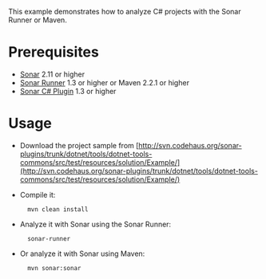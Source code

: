This example demonstrates how to analyze C# projects with the Sonar Runner or Maven.

Prerequisites
=============
* [Sonar](http://www.sonarsource.org/downloads/) 2.11 or higher
* [Sonar Runner](http://docs.codehaus.org/display/SONAR/Installing+and+Configuring+Sonar+Runner) 1.3 or higher or Maven 2.2.1 or higher
* [Sonar C# Plugin](http://docs.codehaus.org/display/SONAR/C-Sharp+Plugins+Ecosystem) 1.3 or higher

Usage
=====
* Download the project sample from [http://svn.codehaus.org/sonar-plugins/trunk/dotnet/tools/dotnet-tools-commons/src/test/resources/solution/Example/](http://svn.codehaus.org/sonar-plugins/trunk/dotnet/tools/dotnet-tools-commons/src/test/resources/solution/Example/)
* Compile it:

        mvn clean install
		
		
* Analyze it with Sonar using the Sonar Runner:

        sonar-runner
		
* Or analyze it with Sonar using Maven:

        mvn sonar:sonar
